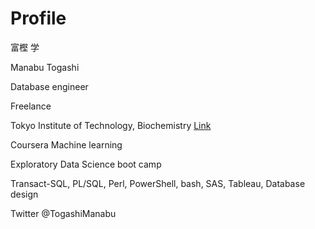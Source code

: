 # Profile
富樫 学

Manabu Togashi

Database engineer

Freelance

Tokyo Institute of Technology, Biochemistry [Link](https://www.sciencedirect.com/science/article/abs/pii/S0009261405012637)

Coursera Machine learning

Exploratory Data Science boot camp

Transact-SQL, PL/SQL, Perl, PowerShell, bash, SAS, Tableau, Database design

Twitter @TogashiManabu

